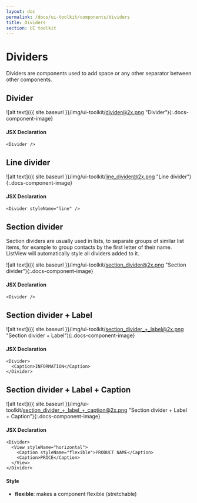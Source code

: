 ```yaml
---
layout: doc
permalink: /docs/ui-toolkit/components/dividers
title: Dividers
section: UI toolkit
---
```


# Dividers

Dividers are components used to add space or any other separator between other components.

## Divider
![alt text]({{ site.baseurl }}/img/ui-toolkit/divider@2x.png "Divider"){:.docs-component-image}

#### JSX Declaration
```JSX
<Divider />
```

## Line divider
![alt text]({{ site.baseurl }}/img/ui-toolkit/line_divider@2x.png "Line divider"){:.docs-component-image}

#### JSX Declaration
```JSX
<Divider styleName="line" />
```

## Section divider
Section dividers are usually used in lists, to separate groups of similar list items, for example to group contacts by the first letter of their name. ListView will automatically style all dividers added to it.

![alt text]({{ site.baseurl }}/img/ui-toolkit/section_divider@2x.png "Section divider"){:.docs-component-image}

#### JSX Declaration
```JSX
<Divider />
```

## Section divider + Label
![alt text]({{ site.baseurl }}/img/ui-toolkit/section_divider_+_label@2x.png "Section divider + Label"){:.docs-component-image}

#### JSX Declaration
```JSX
<Divider>
  <Caption>INFORMATION</Caption>
</Divider>
```

## Section divider + Label + Caption
![alt text]({{ site.baseurl }}/img/ui-toolkit/section_divider_+_label_+_caption@2x.png "Section divider + Label + Caption"){:.docs-component-image}

#### JSX Declaration
```JSX
<Divider>
  <View styleName="horizontal">
    <Caption styleName="flexible">PRODUCT NAME</Caption>
    <Caption>PRICE</Caption>
  </View>
</Divider>
```

#### Style
* **flexible**: makes a component flexible (stretchable)
